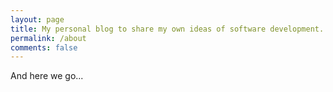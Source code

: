 ```yaml
---
layout: page
title: My personal blog to share my own ideas of software development.
permalink: /about
comments: false
---
```


And here we go...
